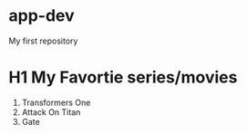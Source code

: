 # app-dev
My first repository
# H1 My Favortie series/movies
1. Transformers One
2. Attack On Titan
3. Gate
